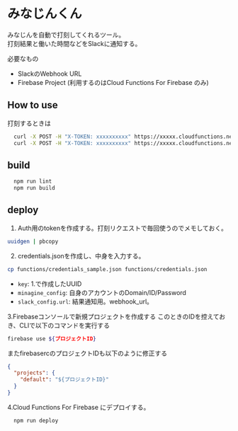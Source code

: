 # みなじんくん

みなじんを自動で打刻してくれるツール。  
打刻結果と働いた時間などをSlackに通知する。

必要なもの
- SlackのWebhook URL
- Firebase Project (利用するのはCloud Functions For Firebase のみ)

## How to use

打刻するときは
```sh
  curl -X POST -H "X-TOKEN: xxxxxxxxxx" https://xxxxx.cloudfunctions.net/minagine/start # 勤務開始
  curl -X POST -H "X-TOKEN: xxxxxxxxxx" https://xxxxx.cloudfunctions.net/minagine/end # 勤務終了
```

## build

```sh
  npm run lint
  npm run build
```

## deploy

1. Auth用のtokenを作成する。打刻リクエストで毎回使うのでメモしておく。
```sh
uuidgen | pbcopy
```

2. credentials.jsonを作成し、中身を入力する。
```sh
cp functions/credentials_sample.json functions/credentials.json
```
- `key`: 1.で作成したUUID
- `minagine_config`: 自身のアカウントのDomain/ID/Password
- `slack_config.url`: 結果通知用。webhook_url。

3.Firebaseコンソールで新規プロジェクトを作成する
このときのIDを控えておき、CLIで以下のコマンドを実行する

```sh
firebase use ${プロジェクトID}
```
またfirebasercのプロジェクトIDも以下のように修正する
```json
{
  "projects": {
    "default": "${プロジェクトID}"
  }
}
```

4.Cloud Functions For Firebase にデプロイする。
```sh
  npm run deploy
```
